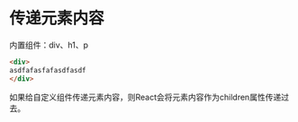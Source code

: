 # 传递元素内容

内置组件：div、h1、p

```html
<div>
asdfafasfafasdfasdf
</div>
```

如果给自定义组件传递元素内容，则React会将元素内容作为children属性传递过去。